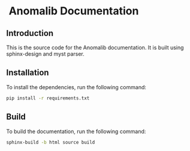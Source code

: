 #  Anomalib Documentation

## Introduction

This is the source code for the Anomalib documentation. It is built using sphinx-design and myst parser.

## Installation

To install the dependencies, run the following command:

```bash
pip install -r requirements.txt
```

## Build

To build the documentation, run the following command:

```bash
sphinx-build -b html source build
```
